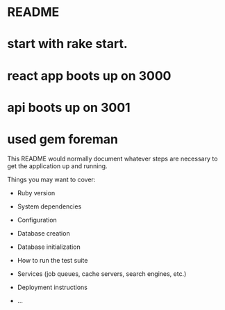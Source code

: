 # README
# start with rake start.

# react app boots up on 3000
# api boots up on 3001

# used gem foreman

This README would normally document whatever steps are necessary to get the
application up and running.

Things you may want to cover:

* Ruby version

* System dependencies

* Configuration

* Database creation

* Database initialization

* How to run the test suite

* Services (job queues, cache servers, search engines, etc.)

* Deployment instructions

* ...
